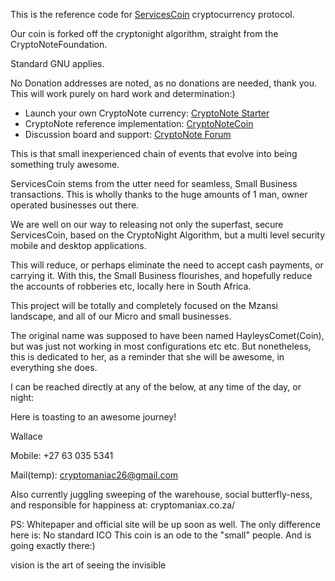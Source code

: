 This is the reference code for [ServicesCoin](https://cryptonote.org) cryptocurrency protocol.

Our coin is forked off the cryptonight algorithm, straight from the CryptoNoteFoundation. 

Standard GNU applies. 

No Donation addresses are noted, as no donations are needed, thank you. 
This will work purely on hard work and determination:)

* Launch your own CryptoNote currency: [CryptoNote Starter](https://cryptonotestarter.org/)
* CryptoNote reference implementation: [CryptoNoteCoin](https://cryptonote-coin.org)
* Discussion board and support: [CryptoNote Forum](https://forum.cryptonote.org)

This is that small inexperienced chain of events that evolve into being something truly awesome. 

ServicesCoin stems from the utter need for seamless, Small Business transactions. This is wholly thanks to the huge amounts of 1 man, owner operated businesses out there.

We are well on our way to releasing not only the superfast, secure ServicesCoin, based on the CryptoNight Algorithm, but a multi level security mobile and desktop applications. 

This will reduce, or perhaps eliminate the need to accept cash payments, or carrying it. With this, the Small Business flourishes, and hopefully reduce the accounts of robberies etc, locally here in South Africa. 

This project will be totally and completely focused on the Mzansi landscape, and all of our Micro and small businesses. 

The original name was supposed to have been named HayleysComet(Coin), but was just not working in most configurations etc etc. But nonetheless, this is dedicated to her, as a reminder that she will be awesome, in everything she does.  

I can be reached directly at any of the below, at any time of the day, or night:

Here is toasting to an awesome journey!

Wallace

Mobile:       +27 63 035 5341

Mail(temp):   cryptomaniac26@gmail.com

Also currently juggling sweeping of the warehouse, social butterfly-ness, and responsible for happiness at:
cryptomaniax.co.za/


PS: Whitepaper and official site will be up soon as well. The only difference here is:
No standard ICO
This coin is an ode to the "small" people. And is going exactly there:)




vision is the art of seeing the invisible
